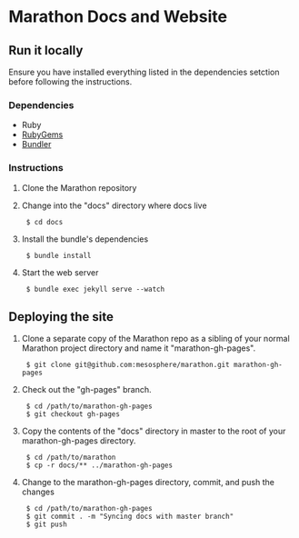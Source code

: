 # Marathon Docs and Website

## Run it locally

Ensure you have installed everything listed in the dependencies setction before
following the instructions.

### Dependencies

* Ruby
* [RubyGems](https://rubygems.org/)
* [Bundler](http://bundler.io/)

### Instructions

1. Clone the Marathon repository

2. Change into the "docs" directory where docs live

        $ cd docs

3. Install the bundle's dependencies

        $ bundle install

4. Start the web server

        $ bundle exec jekyll serve --watch

## Deploying the site

1. Clone a separate copy of the Marathon repo as a sibling of your normal
   Marathon project directory and name it "marathon-gh-pages".

        $ git clone git@github.com:mesosphere/marathon.git marathon-gh-pages

2. Check out the "gh-pages" branch.

        $ cd /path/to/marathon-gh-pages
        $ git checkout gh-pages

3. Copy the contents of the "docs" directory in master to the root of your
   marathon-gh-pages directory.

        $ cd /path/to/marathon
        $ cp -r docs/** ../marathon-gh-pages

4. Change to the marathon-gh-pages directory, commit, and push the changes

        $ cd /path/to/marathon-gh-pages
        $ git commit . -m "Syncing docs with master branch"
        $ git push
